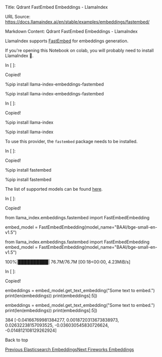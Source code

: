 Title: Qdrant FastEmbed Embeddings - LlamaIndex

URL Source: https://docs.llamaindex.ai/en/stable/examples/embeddings/fastembed/

Markdown Content:
Qdrant FastEmbed Embeddings - LlamaIndex


LlamaIndex supports [FastEmbed](https://qdrant.github.io/fastembed/) for embeddings generation.

If you're opening this Notebook on colab, you will probably need to install LlamaIndex 🦙.

In \[ \]:

Copied!

%pip install llama\-index\-embeddings\-fastembed

%pip install llama-index-embeddings-fastembed

In \[ \]:

Copied!

%pip install llama\-index

%pip install llama-index

To use this provider, the `fastembed` package needs to be installed.

In \[ \]:

Copied!

%pip install fastembed

%pip install fastembed

The list of supported models can be found [here](https://qdrant.github.io/fastembed/examples/Supported_Models/).

In \[ \]:

Copied!

from llama\_index.embeddings.fastembed import FastEmbedEmbedding

embed\_model \= FastEmbedEmbedding(model\_name\="BAAI/bge-small-en-v1.5")

from llama\_index.embeddings.fastembed import FastEmbedEmbedding embed\_model = FastEmbedEmbedding(model\_name="BAAI/bge-small-en-v1.5")

100%|██████████| 76.7M/76.7M \[00:18<00:00, 4.23MiB/s\]

In \[ \]:

Copied!

embeddings \= embed\_model.get\_text\_embedding("Some text to embed.")
print(len(embeddings))
print(embeddings\[:5\])

embeddings = embed\_model.get\_text\_embedding("Some text to embed.") print(len(embeddings)) print(embeddings\[:5\])

384
\[-0.04166769981384277, 0.0018720313673838973, 0.02632238157093525, -0.036030545830726624, -0.014812108129262924\]

Back to top

[Previous Elasticsearch Embeddings](https://docs.llamaindex.ai/en/stable/examples/embeddings/elasticsearch/)[Next Fireworks Embeddings](https://docs.llamaindex.ai/en/stable/examples/embeddings/fireworks/)
